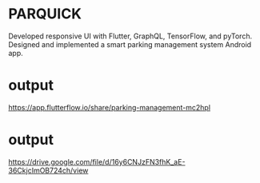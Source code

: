 # PARQUICK
Developed responsive UI with Flutter, GraphQL, TensorFlow, and pyTorch. Designed and implemented a smart parking management system Android app.

 # output

https://app.flutterflow.io/share/parking-management-mc2hpl

# output

https://drive.google.com/file/d/16y6CNJzFN3fhK_aE-36CkjcImOB724ch/view

 

